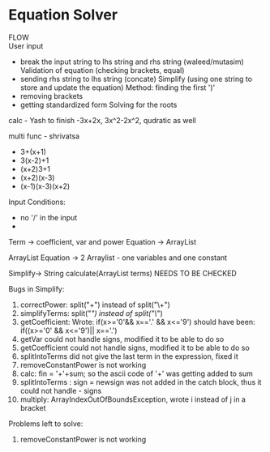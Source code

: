 # Equation Solver

FLOW  
User input
- break the input string to lhs string and rhs string (waleed/mutasim)
Validation of equation (checking brackets, equal)
- sending rhs string to lhs string (concate)
Simplify (using one string to store and update the equation)
Method: finding the first ')' 
- removing brackets 
- getting standardized form
Solving for the roots

calc - Yash 
to finish -3x+2x, 3x^2-2x^2, qudratic as well

multi func - shrivatsa
- 3+(x+1)
- 3(x-2)+1
- (x+2)3+1
- (x+2)(x-3)
- (x-1)(x-3)(x+2)


Input Conditions:
- no '/' in the input
- 

Term -> coefficient, var and power 
Equation -> ArrayList<Term>

ArrayList<Equation>
Equation -> 2 Arraylist - one variables and one constant

Simplify-> String calculate(ArrayList<String> terms) NEEDS TO BE CHECKED

Bugs in Simplify:

1. correctPower: split("+") instead of split("\\+")
2. simplifyTerms: split("*") instead of split("\\*")
3. getCoefficient: Wrote: if(x>='0'&& x=='.' && x<='9')
    should have been: if((x>='0' && x<='9')|| x=='.')
4. getVar could not handle signs, modified it to be able to do so
5. getCoefficient could not handle signs, modified it to be able to do so
6. splitIntoTerms did not give the last term in the expression, fixed it
7. removeConstantPower is not working
8. calc: 
     fin = '+'+sum; so the ascii code of '+' was getting added to sum
9. splitIntoTerms :
    sign = newsign was not added in the catch block, thus it could not handle - signs
10. multiply:
    ArrayIndexOutOfBoundsException, wrote i instead of j in a bracket


Problems left to solve:
1. removeConstantPower is not working
